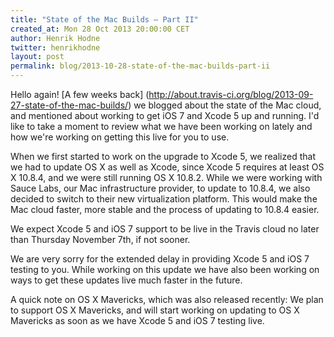 ```yaml
---
title: "State of the Mac Builds – Part II"
created_at: Mon 28 Oct 2013 20:00:00 CET
author: Henrik Hodne
twitter: henrikhodne
layout: post
permalink: blog/2013-10-28-state-of-the-mac-builds-part-ii
---
```


Hello again! [A few weeks back]
(http://about.travis-ci.org/blog/2013-09-27-state-of-the-mac-builds/) we
blogged about the state of the Mac cloud, and mentioned about working to get
iOS 7 and Xcode 5 up and running. I'd like to take a moment to review what we
have been working on lately and how we're working on getting this live for you
to use.

When we first started to work on the upgrade to Xcode 5, we realized that we
had to update OS X as well as Xcode, since Xcode 5 requires at least OS X
10.8.4, and we were still running OS X 10.8.2. While we were working with Sauce
Labs, our Mac infrastructure provider, to update to 10.8.4, we also decided to
switch to their new virtualization platform. This would make the Mac cloud
faster, more stable and the process of updating to 10.8.4 easier.

We expect Xcode 5 and iOS 7 support to be live in the Travis cloud no later
than Thursday November 7th, if not sooner.

We are very sorry for the extended delay in providing Xcode 5 and iOS 7 testing
to you. While working on this update we have also been working on ways to get
these updates live much faster in the future.

A quick note on OS X Mavericks, which was also released recently: We plan to
support OS X Mavericks, and will start working on updating to OS X Mavericks as
soon as we have Xcode 5 and iOS 7 testing live.
